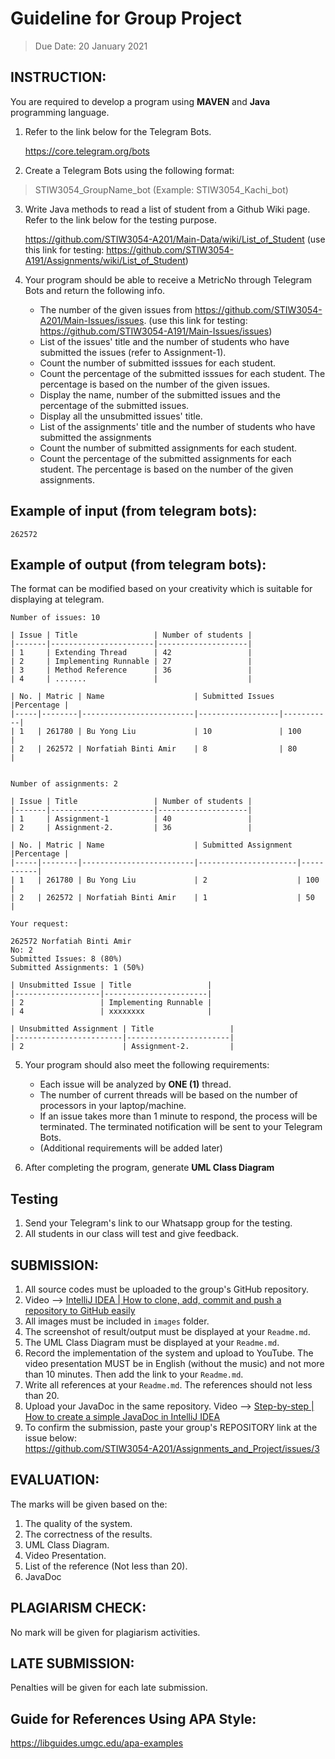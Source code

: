 # Guideline for Group Project
>Due Date: 20 January 2021

## INSTRUCTION:

You are required to develop a program using __MAVEN__ and __Java__ programming language. 

1. Refer to the link below for the Telegram Bots.  

   https://core.telegram.org/bots


2. Create a Telegram Bots using the following format:
>STIW3054_GroupName_bot (Example: STIW3054_Kachi_bot)


3. Write Java methods to read a list of student from a Github Wiki page. Refer to the link below for the testing purpose.

   https://github.com/STIW3054-A201/Main-Data/wiki/List_of_Student (use this link for testing: https://github.com/STIW3054-A191/Assignments/wiki/List_of_Student)
 

4. Your program should be able to receive a MetricNo through Telegram Bots and return the following info.
   * The number of the given issues from https://github.com/STIW3054-A201/Main-Issues/issues. (use this link for testing: https://github.com/STIW3054-A191/Main-Issues/issues)
   * List of the issues' title and the number of students who have submitted the issues (refer to Assignment-1).
   * Count the number of submitted isssues for each student.
   * Count the percentage of the submitted isssues for each student. The percentage is based on the number of the given issues.
   * Display the name, number of the submitted issues and the percentage of the submitted issues.
   * Display all the unsubmitted issues' title.
   * List of the assignments' title and the number of students who have submitted the assignments
   * Count the number of submitted assignments for each student.
   * Count the percentage of the submitted assignments for each student. The percentage is based on the number of the given assignments.
   

## Example of input (from telegram bots):
```
262572
```

## Example of output (from telegram bots):

The format can be modified based on your creativity which is suitable for displaying at telegram.
```
Number of issues: 10

| Issue | Title                 | Number of students |
|-------|-----------------------|--------------------|
| 1     | Extending Thread      | 42                 | 
| 2     | Implementing Runnable | 27                 | 
| 3     | Method Reference      | 36                 | 
| 4     | .......               |                    | 

| No. | Matric | Name                    | Submitted Issues |Percentage |
|-----|--------|-------------------------|------------------|-----------|
| 1   | 261780 | Bu Yong Liu             | 10               | 100       |
| 2   | 262572 | Norfatiah Binti Amir    | 8                | 80        |


Number of assignments: 2

| Issue | Title                 | Number of students |
|-------|-----------------------|--------------------|
| 1     | Assignment-1          | 40                 | 
| 2     | Assignment-2.         | 36                 | 

| No. | Matric | Name                    | Submitted Assignment |Percentage |
|-----|--------|-------------------------|----------------------|-----------|
| 1   | 261780 | Bu Yong Liu             | 2                    | 100       |
| 2   | 262572 | Norfatiah Binti Amir    | 1                    | 50        |

Your request:

262572 Norfatiah Binti Amir
No: 2
Submitted Issues: 8 (80%)
Submitted Assignments: 1 (50%)

| Unsubmitted Issue | Title                 | 
|-------------------|-----------------------|
| 2                 | Implementing Runnable |
| 4                 | xxxxxxxx              |

| Unsubmitted Assignment | Title                 | 
|------------------------|-----------------------|
| 2                      | Assignment-2.         |

```
   
5. Your program should also meet the following requirements:
   * Each issue will be analyzed by __ONE (1)__ thread.
   * The number of current threads will be based on the number of processors in your laptop/machine.
   * If an issue takes more than 1 minute to respond, the process will be terminated. The terminated notification will be sent to your Telegram Bots.
   * (Additional requirements will be added later)

6. After completing the program, generate __UML Class Diagram__


## Testing
1. Send your Telegram's link to our Whatsapp group for the testing.
2. All students in our class will test and give feedback.


## SUBMISSION:

1. All source codes must be uploaded to the group's GitHub repository.
1. Video --> [IntelliJ IDEA | How to clone, add, commit and push a repository to GitHub easily](https://youtu.be/RXV3Yusr0SI)
1. All images must be included in `images` folder.
1. The screenshot of result/output must be displayed at your `Readme.md`.
1. The UML Class Diagram must be displayed at your `Readme.md`.
1. Record the implementation of the system and upload to YouTube. The video presentation MUST be in English (without the music) and not more than 10 minutes.  Then add the link to your `Readme.md`.
1. Write all references at your `Readme.md`. The references should not less than 20.
1. Upload your JavaDoc in the same repository. Video --> [Step-by-step | How to create a simple JavaDoc in IntelliJ IDEA](https://youtu.be/fAQB556HtiI)
1. To confirm the submission, paste your group's REPOSITORY link at the issue below:    
   https://github.com/STIW3054-A201/Assignments_and_Project/issues/3


## EVALUATION:

The marks will be given based on the:
1. The quality of the system.
2. The correctness of the results.
3. UML Class Diagram.
4. Video Presentation.
5. List of the reference (Not less than 20).
6. JavaDoc

## PLAGIARISM CHECK:

No mark will be given for plagiarism activities.


## LATE SUBMISSION:

Penalties will be given for each late submission.


## Guide for References Using APA Style:

https://libguides.umgc.edu/apa-examples
